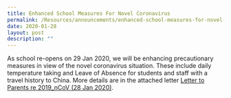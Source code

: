 ```yaml
---
title: Enhanced School Measures For Novel Coronavirus
permalink: /Resources/announcements/enhanced-school-measures-for-novel-coronavirus/
date: 2020-01-28
layout: post
description: ""
---
```

As school re-opens on 29 Jan 2020, we will be enhancing precautionary measures in view of the novel coronavirus situation. These include daily temperature taking and Leave of Absence for students and staff with a travel history to China. More details are in the attached letter [Letter to Parents re 2019\_nCoV (28 Jan 2020)](https://www.sgs.edu.sg/wp-content/uploads/2020/01/Letter-to-Parents-re-2019_nCoV-28-Jan-2020.pdf).